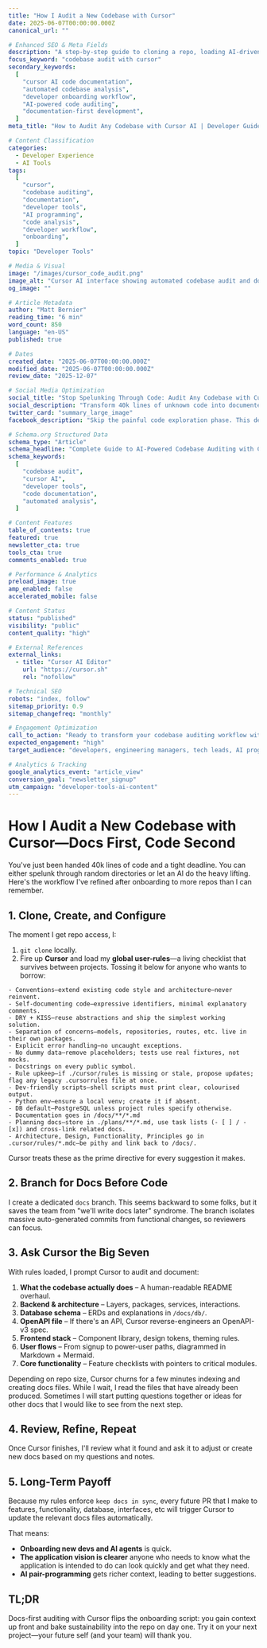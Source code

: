 ```yaml
---
title: "How I Audit a New Codebase with Cursor"
date: 2025-06-07T00:00:00.000Z
canonical_url: ""

# Enhanced SEO & Meta Fields
description: "A step-by-step guide to cloning a repo, loading AI-driven rules in Cursor, and auto-generating architecture, schema, and user-flow docs before writing any new code. Transform overwhelming codebases into documented, understandable systems."
focus_keyword: "codebase audit with cursor"
secondary_keywords:
  [
    "cursor AI code documentation",
    "automated codebase analysis",
    "developer onboarding workflow",
    "AI-powered code auditing",
    "documentation-first development",
  ]
meta_title: "How to Audit Any Codebase with Cursor AI | Developer Guide"

# Content Classification
categories:
  - Developer Experience
  - AI Tools
tags:
  [
    "cursor",
    "codebase auditing",
    "documentation",
    "developer tools",
    "AI programming",
    "code analysis",
    "developer workflow",
    "onboarding",
  ]
topic: "Developer Tools"

# Media & Visual
image: "/images/cursor_code_audit.png"
image_alt: "Cursor AI interface showing automated codebase audit and documentation generation"
og_image: ""

# Article Metadata
author: "Matt Bernier"
reading_time: "6 min"
word_count: 850
language: "en-US"
published: true

# Dates
created_date: "2025-06-07T00:00:00.000Z"
modified_date: "2025-06-07T00:00:00.000Z"
review_date: "2025-12-07"

# Social Media Optimization
social_title: "Stop Spelunking Through Code: Audit Any Codebase with Cursor AI"
social_description: "Transform 40k lines of unknown code into documented, understandable architecture in minutes. Here's my step-by-step workflow using Cursor AI for instant codebase audits."
twitter_card: "summary_large_image"
facebook_description: "Skip the painful code exploration phase. This developer workflow uses Cursor AI to automatically generate docs, architecture diagrams, and user flows from any codebase."

# Schema.org Structured Data
schema_type: "Article"
schema_headline: "Complete Guide to AI-Powered Codebase Auditing with Cursor"
schema_keywords:
  [
    "codebase audit",
    "cursor AI",
    "developer tools",
    "code documentation",
    "automated analysis",
  ]

# Content Features
table_of_contents: true
featured: true
newsletter_cta: true
tools_cta: true
comments_enabled: true

# Performance & Analytics
preload_image: true
amp_enabled: false
accelerated_mobile: false

# Content Status
status: "published"
visibility: "public"
content_quality: "high"

# External References
external_links:
  - title: "Cursor AI Editor"
    url: "https://cursor.sh"
    rel: "nofollow"

# Technical SEO
robots: "index, follow"
sitemap_priority: 0.9
sitemap_changefreq: "monthly"

# Engagement Optimization
call_to_action: "Ready to transform your codebase auditing workflow with AI?"
expected_engagement: "high"
target_audience: "developers, engineering managers, tech leads, AI programming enthusiasts"

# Analytics & Tracking
google_analytics_event: "article_view"
conversion_goal: "newsletter_signup"
utm_campaign: "developer-tools-ai-content"
---
```


# How I Audit a New Codebase with Cursor—Docs First, Code Second

You've just been handed 40k lines of code and a tight deadline. You can either spelunk through random directories or let an AI do the heavy lifting. Here's the workflow I've refined after onboarding to more repos than I can remember.

## 1. Clone, Create, and Configure

The moment I get repo access, I:

1. `git clone` locally.
2. Fire up **Cursor** and load my **global user-rules**—a living checklist that survives between projects. Tossing it below for anyone who wants to borrow:

```text
- Conventions‒extend existing code style and architecture—never reinvent.
- Self-documenting code‒expressive identifiers, minimal explanatory comments.
- DRY + KISS‒reuse abstractions and ship the simplest working solution.
- Separation of concerns‒models, repositories, routes, etc. live in their own packages.
- Explicit error handling‒no uncaught exceptions.
- No dummy data‒remove placeholders; tests use real fixtures, not mocks.
- Docstrings on every public symbol.
- Rule upkeep‒if ./cursor/rules is missing or stale, propose updates; flag any legacy .cursorrules file at once.
- Dev-friendly scripts‒shell scripts must print clear, colourised output.
- Python env‒ensure a local venv; create it if absent.
- DB default‒PostgreSQL unless project rules specify otherwise.
- Documentation goes in /docs/**/*.md
- Planning docs‒store in ./plans/**/*.md, use task lists (- [ ] / - [x]) and cross-link related docs.
- Architecture, Design, Functionality, Principles go in .cursor/rules/*.mdc—be pithy and link back to /docs/.
```

Cursor treats these as the prime directive for every suggestion it makes.

## 2. Branch for Docs Before Code

I create a dedicated `docs` branch. This seems backward to some folks, but it saves the team from "we'll write docs later" syndrome. The branch isolates massive auto-generated commits from functional changes, so reviewers can focus.

## 3. Ask Cursor the Big Seven

With rules loaded, I prompt Cursor to audit and document:

1. **What the codebase actually does** – A human-readable README overhaul.
2. **Backend & architecture** – Layers, packages, services, interactions.
3. **Database schema** – ERDs and explanations in `/docs/db/`.
4. **OpenAPI file** – If there's an API, Cursor reverse-engineers an OpenAPI-v3 spec.
5. **Frontend stack** – Component library, design tokens, theming rules.
6. **User flows** – From signup to power-user paths, diagrammed in Markdown + Mermaid.
7. **Core functionality** – Feature checklists with pointers to critical modules.

Depending on repo size, Cursor churns for a few minutes indexing and creating docs files. While I wait, I read the files that have already been produced. Sometimes I will start putting questions together or ideas for other docs that I would like to see from the next step.

## 4. Review, Refine, Repeat

Once Cursor finishes, I'll review what it found and ask it to adjust or create new docs based on my questions and notes.

## 5. Long-Term Payoff

Because my rules enforce `keep docs in sync`, every future PR that I make to features, functionality, database, interfaces, etc will trigger Cursor to update the relevant docs files automatically.

That means:

- **Onboarding new devs and AI agents** is quick.
- **The application vision is clearer** anyone who needs to know what the application is intended to do can look quickly and get what they need.
- **AI pair-programming** gets richer context, leading to better suggestions.

## TL;DR

Docs-first auditing with Cursor flips the onboarding script: you gain context up front and bake sustainability into the repo on day one. Try it on your next project—your future self (and your team) will thank you.
